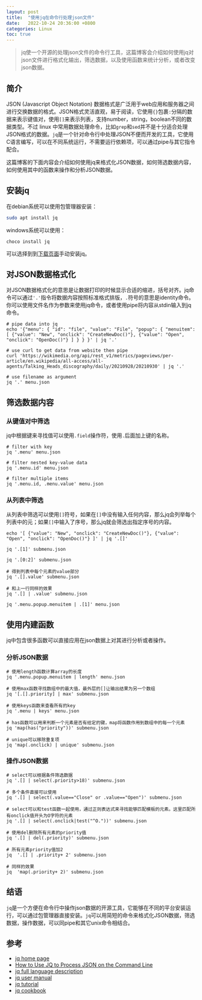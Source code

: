```yaml
---
layout: post
title:  "使用jq在命令行处理json文件"
date:   2022-10-24 20:36:00 +0800
categories: Linux
toc: true
---
```


> jq使一个开源的处理json文件的命令行工具，这篇博客会介绍如何使用jq对json文件进行格式化输出，筛选数据，以及使用函数来统计分析，或者改变json数据。

## 简介

JSON (Javascript Object Notation) 数据格式是广泛用于web应用和服务器之间进行交换数据的格式。JSON格式灵活直观，易于阅读，它使用`{}`包裹`:`分隔的数据来表示键值对，使用`[]`来表示列表，支持number，string，boolean不同的数据类型。不过 linux 中常用数据处理命令，比如`grep`和`sed`并不是十分适合处理JSON格式的数据。`jq`是一个针对命令行中处理JSON不便而开发的工具，它使用C语言编写，可以在不同系统运行，不需要运行依赖项，可以通过pipe与其它指令配合。

这篇博客的下面内容会介绍如何使用jq来格式化JSON数据，如何筛选数据内容，如何使用其中的函数来操作和分析JSON数据。

## 安装jq

在debian系统可以使用包管理器安装：

```bash
sudo apt install jq
```

windows系统可以使用：

```
choco install jq
```

可以选择到到[下载页面](https://stedolan.github.io/jq/download/)手动安装jq。

## 对JSON数据格式化

对JSON数据格式化的意思是让数据打印的时候显示合适的缩进，括号对齐。jq命令可以通过`'.'`指令将数据内容按照标准格式排版，`.`符号的意思是identity命令。你可以使用文件名作为参数来使用jq命令，或者使用pipe将内容从stdin输入到jq命令。

```
# pipe data into jq
echo '{"menu": { "id": "file", "value": "File", "popup": { "menuitem": [ {"value": "New", "onclick": "CreateNewDoc()"}, {"value": "Open", "onclick": "OpenDoc()"} ] } } }' | jq '.'

# use curl to get data from website then pipe
curl 'https://wikimedia.org/api/rest_v1/metrics/pageviews/per-article/en.wikipedia/all-access/all-agents/Talking_Heads_discography/daily/20210928/20210930' | jq '.'

# use filename as argument
jq '.' menu.json
```

## 筛选数据内容

### 从键值对中筛选

jq中根据键来寻找值可以使用`.field`操作符，使用`.`后面加上键的名称。

```
# filter with key
jq '.menu' menu.json

# filter nested key-value data
jq '.menu.id' menu.json

# filter multiple items
jq '.menu.id, .menu.value' menu.json
```

### 从列表中筛选

从列表中筛选可以使用`[]`符号，如果在`[]`中没有输入任何内容，那么jq会列举每个列表中的元；如果`[]`中输入了序号，那么jq就会筛选出指定序号的内容。

```
echo '[ {"value": "New", "onclick": "CreateNewDoc()"}, {"value": "Open", "onclick": "OpenDoc()"} ]' | jq '.[]'

jq '.[1]' submenu.json

jq '.[0:2]' submenu.json

# 得到列表中每个元素的value部分
jq '.[].value' submenu.json

# 和上一行同样的效果
jq '.[] | .value' submenu.json

jq '.menu.popup.menuitem | .[1]' menu.json
```

## 使用内建函数

jq中包含很多函数可以直接应用在json数据上对其进行分析或者操作。

### 分析JSON数据


```
# 使用length函数计算array的长度
jq '.menu.popup.menuitem | length' menu.json

# 使用max函数寻找数组中的最大值，最外层的[]让输出结果为另一个数组
jq '[.[].priority] | max' submenu.json

# 使用keys函数来查看所有的key
jq '.menu | keys' menu.json

# has函数可以用来判断一个元素是否有给定的键，map将函数作用到数组中的每一个元素
jq 'map(has("priority"))' submenu.json

# unique可以移除重复项
jq 'map(.onclick) | unique' submenu.json
```

### 操作JSON数据

```
# select可以根据条件筛选数据
jq '.[] | select(.priority>18)' submenu.json

# 多个条件直接可以使用
jq '.[] | select(.value=="Close" or .value=="Open")' submenu.json

# select可以和test函数一起使用，通过正则表达式来寻找能够匹配模板的元素。这里匹配所有onclick值开头为O字符的元素
jq '.[] | select(.onclick|test("^O."))' submenu.json

# 使用del删除所有元素的priority值
jq '.[] | del(.priority)' submenu.json

# 所有元素priority值加2
jq  '.[] | .priority+ 2' submenu.json

# 同样的效果
jq  'map(.priority+ 2)' submenu.json
```

## 结语

`jq`是一个方便在命令行中操作json数据的开源工具，它能够在不同的平台安装运行，可以通过包管理器直接安装。`jq`可以用简短的命令来格式化JSON数据，筛选数据，操作数据，可以同pipe和其它unix命令相结合。

## 参考

* [jq home page](https://github.com/stedolan/jq)
* [How to Use JQ to Process JSON on the Command Line](https://www.linode.com/docs/guides/using-jq-to-process-json-on-the-command-line/)
* [jq full language description](https://github.com/stedolan/jq/wiki/jq-Language-Description)
* [jq user manual](https://stedolan.github.io/jq/manual/)
* [jq tutorial](https://stedolan.github.io/jq/tutorial/)
* [jq cookbook](https://github.com/stedolan/jq/wiki/Cookbook)
